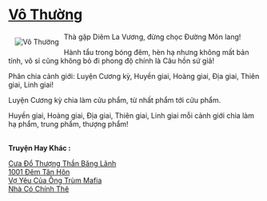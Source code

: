 <a href="https://utruyen.com/vo-thuong/1168/" title="Vô Thường"><h1>Vô Thường</h1></a><div style="display:table"><img align="right" style="float: left; padding: 10px;" src="https://utruyen.com/images/story/200x260/vo-thuong.jpg" alt="Vô Thường">Thà gặp Diêm La Vương, đừng chọc Đường Môn lang!<p></p>Hành tẩu trong bóng đêm, hèn hạ nhưng không mất bản tính, vô sỉ cũng không bỏ đi phong độ chính là Câu hồn sứ giả!<p></p>Phân chia cảnh giới: Luyện Cương kỳ, Huyền giai, Hoàng giai, Địa giai, Thiên giai, Linh giai!<p></p>Luyện Cương kỳ chia làm cửu phẩm, từ nhất phẩm tới cửu phẩm.<p></p>Huyền giai, Hoàng giai, Địa giai, Thiên giai, Linh giai mỗi cảnh giới chia làm hạ phẩm, trung phẩm, thượng phẩm!</div><p><br><b>Truyện Hay Khác :</b></p><a href="https://utruyen.com/cua-do-thuong-than-bang-lanh/14993/" alt="Cưa Đổ Thượng Thần Băng Lãnh">Cưa Đổ Thượng Thần Băng Lãnh</a><br/><a href="https://github.com/quanluxury/truyenhot/tree/master/truyenhay/10301/" alt="1001 Đêm Tân Hôn">1001 Đêm Tân Hôn</a><br/><a href="https://github.com/quanluxury/truyenhot/tree/master/truyenhay/12712/" alt="Vợ Yêu Của Ông Trùm Mafia">Vợ Yêu Của Ông Trùm Mafia</a><br/><a href="https://dammyh.wordpress.com/2019/11/07/nha-co-chinh-the/" alt="Nhà Có Chính Thê">Nhà Có Chính Thê</a><br/>